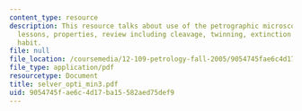 ```yaml
---
content_type: resource
description: This resource talks about use of the petrographic microscope in three
  lessons, properties, review including cleavage, twinning, extinction angle, and
  habit.
file: null
file_location: /coursemedia/12-109-petrology-fall-2005/9054745fae6c4d17ba15582aed75def9_selver_opti_min3.pdf
file_type: application/pdf
resourcetype: Document
title: selver_opti_min3.pdf
uid: 9054745f-ae6c-4d17-ba15-582aed75def9
---
```

